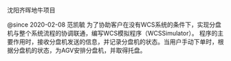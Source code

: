 沈阳齐晖地牛项目

@since 2020-02-08 范凯毓 为了协助客户在没有WCS系统的条件下，实现分盘机与整个系统流程的协调联通，编写WCS模拟程序（WCSSimulator）。
程序的主要作用时，接收分盘机发送的信息，并记录分盘机的状态。当用户手动下单时，根据分盘机的状态，为AGV安排分盘机，并取得托盘。